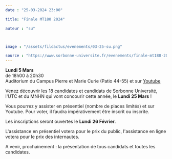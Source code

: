 ```yaml
---
date : "25-03-2024 23:00"

title: "Finale MT180 2024"

auteur : "su"



image : "/assets/fildactus/evenements/03-25-su.png"

source : "https://www.sorbonne-universite.fr/evenements/finale-mt180-2024"
---
```


__Lundi 5 Mars__  
de 18h00 à 20h30  
Auditorium du Campus Pierre et Marie Curie (Patio 44-55) et sur [Youtube](https://www.youtube.com/@SorbonneUniversite/streams)

Venez découvrir les 18 candidates et candidats de Sorbonne Université, l'UTC et du MNHN qui vont concourir cette année, le __Lundi 25 Mars__ !

Vous pourrez y assister en présentiel (nombre de places limités) et sur Youtube. Pour voter, il faudra impérativement être inscrit ou inscrite.

Les inscriptions seront ouvertes le __Lundi 26 Février__.

L'assistance en présentiel votera pour le prix du public, l'assistance en ligne votera pour le prix des internautes.

A venir, prochainement : la présentation de tous candidats et toutes les candidates.